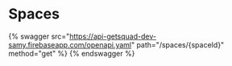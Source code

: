 # Spaces

{% swagger src="https://api-getsquad-dev-samy.firebaseapp.com/openapi.yaml" path="/spaces/{spaceId}" method="get" %}
{% endswagger %}
